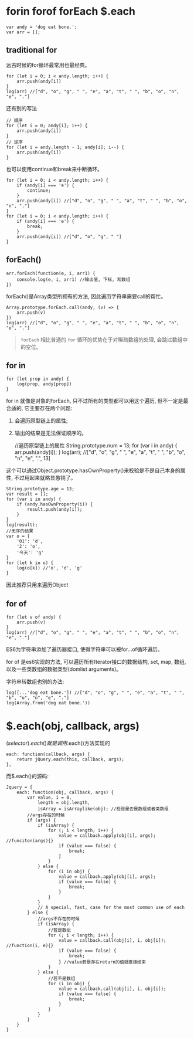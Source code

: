 # forin forof forEach $.each 

    var andy = 'dog eat bone.'; 
    var arr = []; 

## traditional for 

远古时候的for循环最常用也最经典。 

    for (let i = 0; i < andy.length; i++) {
        arr.push(andy[i])
    }
    log(arr) //["d", "o", "g", " ", "e", "a", "t", " ", "b", "o", "n", "e", "."]

还有别的写法

    // 顺序
    for (let i = 0; andy[i]; i++) {
        arr.push(andy[i])
    }
    // 逆序
    for (let i = andy.length - 1; andy[i]; i--) {
        arr.push(andy[i])
    }

也可以使用continue和break来中断循环。 

    for (let i = 0; i < andy.length; i++) {
        if (andy[i] === 'e') {
            continue; 
        }
        arr.push(andy[i]) //["d", "o", "g", " ", "a", "t", " ", "b", "o", "n", "."]
    }
    for (let i = 0; i < andy.length; i++) {
        if (andy[i] === 'e') {
            break; 
        }
        arr.push(andy[i]) //["d", "o", "g", " "]
    }

## forEach()

    arr.forEach(function(e, i, arr1) {
        console.log(e, i, arr1) //输出值, 下标, 和数组
    })

forEach()是Array类型所拥有的方法, 因此遍历字符串需要call的帮忙。 

    Array.prototype.forEach.call(andy, (v) => {
        arr.push(v)
    })
    log(arr) //["d", "o", "g", " ", "e", "a", "t", " ", "b", "o", "n", "e", "."]

> `forEach` 相比普通的 `for` 循环的优势在于对稀疏数组的处理, 会跳过数组中的空位。 

## for in

    for (let prop in andy) {
        log(prop, andy[prop])
    }

for in 就像是对象的forEach, 只不过所有的类型都可以用这个遍历, 但不一定是最合适的, 它主要存在两个问题: 

1. 会遍历原型链上的属性; 
2. 输出的结果是无法保证顺序的。 

    //遍历原型链上的属性
    String.prototype.num = 13; 
    for (var i in andy) {
        arr.push(andy[i]); 
    }
    log(arr); //["d", "o", "g", " ", "e", "a", "t", " ", "b", "o", "n", "e", ".", 13]

这个可以通过Object.prototype.hasOwnProperty()来校验是不是自己本身的属性, 不过用起来就略显愚钝了。 

    String.prototype.age = 13; 
    var result = []; 
    for (var i in andy) {
        if (andy.hasOwnProperty(i)) {
            result.push(andy[i]); 
        }
    }
    log(result); 
    //无序的结果
    var o = {
        '01': 'd', 
        '2': 'o', 
        '今天': 'g'
    }
    for (let k in o) {
        log(o[k]) //'o', 'd', 'g'
    }

因此推荐只用来遍历Object

## for of

    for (let v of andy) {
        arr.push(v)
    }
    log(arr) //["d", "o", "g", " ", "e", "a", "t", " ", "b", "o", "n", "e", "."]

ES6为字符串添加了遍历器接口, 使得字符串可以被for...of循环遍历。 

for of 是es6实现的方法, 可以遍历所有Iterator接口的数据结构, set, map, 数组, 以及一些类数组的数据类型(domlist arguments)。 

字符串转数组也别的办法: 

    log([...'dog eat bone.']) //["d", "o", "g", " ", "e", "a", "t", " ", "b", "o", "n", "e", "."]
    log(Array.from('dog eat bone.'))

# $.each(obj, callback, args)

$(selector).each()就是调用$.each()方法实现的

    each: function(callback, args) {
        return jQuery.each(this, callback, args); 
    }, 

而$.each()的源码: 

    Jquery = {
        each: function(obj, callback, args) {
            var value, i = 0, 
                length = obj.length, 
                isArray = isArraylike(obj); //检验是否是数组或者类数组
            //args存在的时候
            if (args) {
                if (isArray) {
                    for (; i < length; i++) {
                        value = callback.apply(obj[i], args); //funciton(args){}
                        if (value === false) {
                            break; 
                        }
                    }
                } else {
                    for (i in obj) {
                        value = callback.apply(obj[i], args); 
                        if (value === false) {
                            break; 
                        }
                    }
                }
                // A special, fast, case for the most common use of each
            } else {
                //args不存在的时候
                if (isArray) {
                    //若是数组
                    for (; i < length; i++) {
                        value = callback.call(obj[i], i, obj[i]); //function(i, e){}
                        if (value === false) {
                            break; 
                        } //value若是存在return的值就直接结束
                    }
                } else {
                    //若不是数组
                    for (i in obj) {
                        value = callback.call(obj[i], i, obj[i]); 
                        if (value === false) {
                            break; 
                        }
                    }
                }
            }
        }
    }

